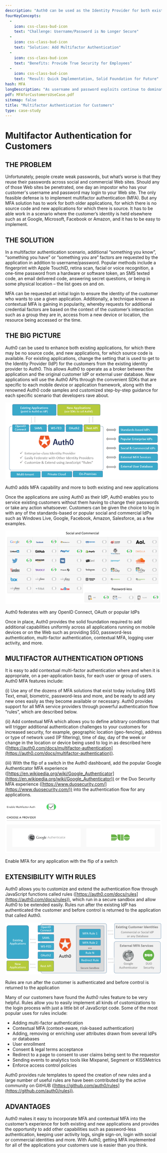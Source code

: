 ```yaml
---
description: "Auth0 can be used as the Identity Provider for both existing and new customers and can provide contextual multifactor authentication on a per-application basis. Beyond multifactor authentication, Auth0 provides a solid foundation for additional authentication and authorization features that may be required in the future."
fourKeyConcepts: 
  - 
    icon: css-class-bud-icon
    text: "Challenge: Username/Password is No Longer Secure"
  - 
    icon: css-class-bud-icon
    text: "Solution: Add Multifactor Authentication"
  - 
    icon: css-class-bud-icon
    text: "Benefits: Provide True Security for Employees"
  - 
    icon: css-class-bud-icon
    text: "Result: Quick Implementation, Solid Foundation for Future"
hash: MFA
longDescription: "As username and password exploits continue to dominate the headlines and threaten the security of even the strongest global companies and brands, security experts agree that adding multifactor authentication (MFA) to login flows can help mitigate this vulnerability and strengthen their security posture. With Auth0, adding MFA capability and more for your customers is easier than you think.\n"
pdf: MFAforCustomersUseCase.pdf
sitemap: false
title: "Multifactor Authentication for Customers"
type: case-study
---
```


# Multifactor Authentication for Customers
## THE PROBLEM
Unfortunately, people create weak passwords, but what’s worse is that they reuse their passwords across social and commercial Web sites. Should any of those Web sites be penetrated, one day an impostor who has your customer's username and password may login to your Web site. The only feasible defense is to implement multifactor authentication (MFA). But any MFA solution has to work for both older applications, for which there is no source code and new applications for which there is source. It has to be able work in a scenario where the customer’s identity is held elsewhere such as at Google, Microsoft, Facebook or Amazon, and it has to be easy to implement.

## THE SOLUTION
In a multifactor authentication scenario, additional “something you know”, “something you have” or “something you are” factors are requested by the application in addition to username/password. Popular methods include a fingerprint with Apple TouchID, retina scan, facial or voice recognition, a one-time password from a hardware or software token, an SMS texted code, an email delivered code, answering secret questions, or being in some physical location – the list goes on and on.

MFA can be requested at initial login to ensure the identity of the customer who wants to use a given application. Additionally, a technique known as contextual MFA is gaining in popularity, whereby requests for additional credential factors are based on the context of the customer’s interaction such as a group they are in, access from a new device or location, the resource being accessed or the time.

## THE BIG PICTURE
Auth0 can be used to enhance both existing applications, for which there may be no source code, and new applications, for which source code is available. For existing applications, change the setting that is used to get to the Identity Provider (IdP) for the customers from the existing identity provider to Auth0. This allows Auth0 to operate as a broker between the application and the original customer IdP or external user database. New applications will use the Auth0 APIs through the convenient SDKs that are specific to each mobile device or application framework, along with the renowned Auth0 code samples and customized step-by-step guidance for each specific scenario that developers rave about.

 ![Auth0 is introduced between the applications and existing employee IDP](/media/articles/email-wall/use-cases/mfa-for-customers/big-picture-how-auth0-fits-in.png) 

Auth0 adds MFA capability and more to both existing and new applications

Once the applications are using Auth0 as their IdP, Auth0 enables you to service existing customers without them having to change their passwords or take any action whatsoever. Customers can be given the choice to log in with any of the standards-based or popular social and commercial IdPs such as Windows Live, Google, Facebook, Amazon, Salesforce, as a few examples. 

 ![Auth0 is introduced between the applications and existing employee IDP](/media/articles/email-wall/use-cases/mfa-for-customers/mfa-for-customers-dashboard-switches.png) 

Auth0 federates with any OpenID Connect, OAuth or popular IdPs

Once in place, Auth0 provides the solid foundation required to add additional capabilities uniformly across all applications running on mobile devices or on the Web such as providing SSO, password-less authentication, multi-factor authentication, contextual MFA, logging user activity, and more. 

## MULTIFACTOR AUTHENTICATION OPTIONS
It is easy to add contextual multi-factor authentication where and when it is appropriate, on a per-application basis, for each user or group of users. Auth0 MFA features include:

(i) Use any of the dozens of MFA solutions that exist today including SMS Text, email, biometric, password-less and more, and be ready to add any new ones easily as they become available or necessary. Auth0 provides support for all MFA service providers through powerful authentication flow “rules”, which are described below.

(ii) Add contextual MFA which allows you to define arbitrary conditions that will trigger additional authentication challenges to your customers for increased security, for example, geographic location (geo-fencing), address or type of network used (IP filtering), time of day, day of the week or change in the location or device being used to log in as described here ([https://auth0.com/docs/multifactor-authentication](https://auth0.com/docs/multifactor-authentication)).

(iii) With the flip of a switch in the Auth0 dashboard, add the popular Google Authenticator MFA experience ([https://en.wikipedia.org/wiki/Google_Authenticator](https://en.wikipedia.org/wiki/Google_Authenticator)) or the Duo Security MFA experience ([https://www.duosecurity.com/](https://www.duosecurity.com/)) into the authentication flow for any applications.

 
 ![Auth0 Dashboard method of adding or deleting Google Authenticator or Duo Security](/media/articles/email-wall/use-cases/mfa-for-customers/mfa-dashboard-switch.png)

Enable MFA for any application with the flip of a switch

## EXTENSIBILITY WITH RULES
Auth0 allows you to customize and extend the authentication flow through JavaScript functions called rules ([https://auth0.com/docs/rules](https://auth0.com/docs/rules)), which run in a secure sandbox and allow Auth0 to be extended easily. Rules run after the existing IdP has authenticated the customer and before control is returned to the application that called Auth0.

 ![After authenticating the user, Auth0 can run any number of custom rules](/media/articles/email-wall/use-cases/mfa-for-customers/auth-pipeline-with-rules-customers.png)


Rules are run after the customer is authenticated and before control is returned to the application

Many of our customers have found the Auth0 rules feature to be very helpful. Rules allow you to easily implement all kinds of customizations to the login process with just a little bit of JavaScript code. Some of the most popular uses for rules include:

- Adding multi-factor authentication
- Contextual MFA (context-aware, risk-based authentication)
- Adding, removing or enriching user attributes drawn from several IdPs or databases
- User enrollment
- Consent & legal terms acceptance
- Redirect to a page to consent to user claims being sent to the requestor
- Sending events to analytics tools like Mixpanel, Segment or KISSMetrics
- Enforce access control policies

Auth0 provides rule templates to speed the creation of new rules and a large number of useful rules are have been contributed by the active community on GitHUB ([https://github.com/auth0/rules](https://github.com/auth0/rules)).

## ADVANTAGES
Auth0 makes it easy to incorporate MFA and contextual MFA into the customer’s experience for both existing and new applications and provides the opportunity to add other capabilities such as password-less authentication, keeping user activity logs, single sign-on, login with social or commercial identities and more. With Auth0, getting MFA implemented for all of the applications your customers use is easier than you think.
